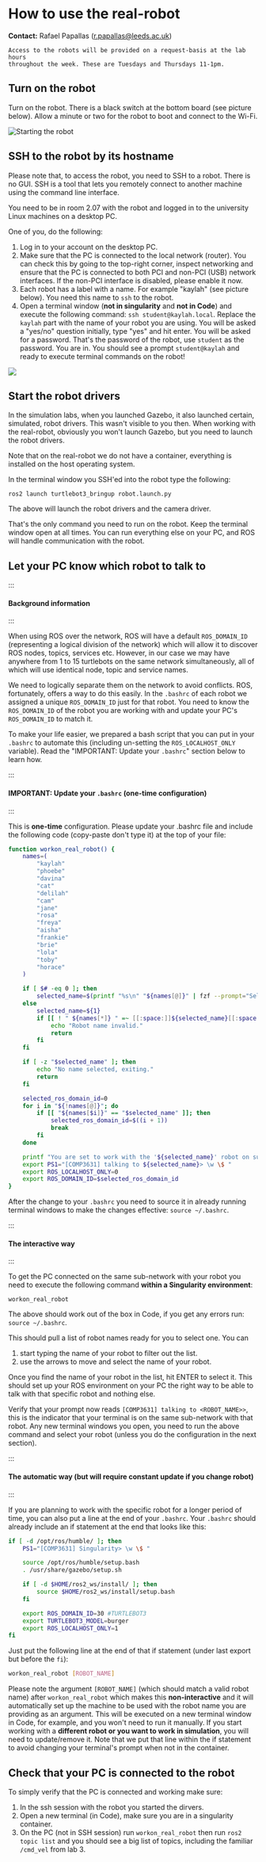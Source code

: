 # How to use the real-robot

**Contact:** Rafael Papallas (r.papallas@leeds.ac.uk)

```{note}
Access to the robots will be provided on a request-basis at the lab hours
throughout the week. These are Tuesdays and Thursdays 11-1pm.
```

## Turn on the robot

Turn on the robot. There is a black switch at the bottom board (see picture
below). Allow a minute or two for the robot to boot and connect to the Wi-Fi.

![Starting the robot](images/switch_real_robot.jpg)

## SSH to the robot by its hostname

Please note that, to access the robot, you need to SSH to a robot. There is no
GUI. SSH is a tool that lets you remotely connect to another machine using the
command line interface.

You need to be in room 2.07 with the robot and logged in to the university
Linux machines on a desktop PC.

One of you, do the following:
1. Log in to your account on the desktop PC.
2. Make sure that the PC is connected to the local network (router). You can
   check this by going to the top-right corner, inspect networking and ensure
   that the PC is connected to both PCI and non-PCI (USB) network interfaces.
   If the non-PCI interface is disabled, please enable it now.
3. Each robot has a label with a name. For example "kaylah" (see picture below). 
   You need this name to `ssh` to the robot. 
4. Open a terminal window (**not in singularity** and **not in Code**) and 
    execute the following command: `ssh student@kaylah.local`. Replace the `kaylah`
   part with the name of your robot you are using.
   You will be asked a "yes/no" question initially, type
   "yes" and hit enter. You will be asked for a password. That's the password
   of the robot, use `student` as the password. You are in. You should see a
   prompt `student@kaylah` and ready to execute terminal commands on the robot!


![](images/robot_name.jpg)

## Start the robot drivers

In the simulation labs, when you launched Gazebo, it also launched certain, 
simulated, robot
drivers. This wasn't visible to you then. When working with the real-robot,
obviously you won't launch Gazebo, but you need to launch the robot drivers.

Note that on the real-robot we do not have a container, everything is installed
on the host operating system. 

In the terminal window you SSH'ed into the robot type the following:

```
ros2 launch turtlebot3_bringup robot.launch.py
```

The above will launch the robot drivers and the camera driver. 

That's the only command you need to run on the robot. Keep the terminal window
open at all times. You can run everything else on your PC, and ROS will handle
communication with the robot.

## Let your PC know which robot to talk to

::: 
#### Background information
::: 

When using ROS over the network, ROS will have a default `ROS_DOMAIN_ID`
(representing a logical division of the network) which will allow it to
discover ROS nodes, topics, services etc. However, in our case we may have
anywhere from 1 to 15 turtlebots on the same network simultaneously, all of
which will use identical node, topic and service names. 

We need to logically separate them on the network to avoid conflicts. ROS,
fortunately, offers a way to do this easily. In the `.bashrc` of each robot we
assigned a unique `ROS_DOMAIN_ID` just for that robot. You need to know the
`ROS_DOMAIN_ID` of the robot you are working with and update your PC's
`ROS_DOMAIN_ID` to match it. 

To make your life easier, we prepared a bash script that you can put in your
`.bashrc` to automate this (including un-setting the `ROS_LOCALHOST_ONLY`
variable). Read the "IMPORTANT: Update your `.bashrc`" section below to learn
how.

::: 
#### IMPORTANT: Update your `.bashrc` (one-time configuration)
::: 

This is **one-time** configuration.
Please update your .bashrc file and include the following code (copy-paste don't
type it) at the top of your file:

```bash
function workon_real_robot() {
    names=(
        "kaylah"
        "phoebe"
        "davina"
        "cat"
        "delilah"
        "cam"
        "jane"
        "rosa"
        "freya"
        "aisha"
        "frankie"
        "brie"
        "lola"
        "toby"
        "horace"
    )

    if [ $# -eq 0 ]; then
        selected_name=$(printf "%s\n" "${names[@]}" | fzf --prompt="Select a robot name: ")
    else
        selected_name=${1}
        if [[ ! " ${names[*]} " =~ [[:space:]]${selected_name}[[:space:]] ]]; then
            echo "Robot name invalid."
            return
        fi
    fi

    if [ -z "$selected_name" ]; then
        echo "No name selected, exiting."
        return
    fi

    selected_ros_domain_id=0
    for i in "${!names[@]}"; do
        if [[ "${names[$i]}" == "$selected_name" ]]; then
            selected_ros_domain_id=$((i + 1))
            break
        fi
    done

    printf "You are set to work with the '${selected_name}' robot on sub-network $selected_ros_domain_id.\n"
    export PS1="[COMP3631] talking to ${selected_name}> \w \$ "
    export ROS_LOCALHOST_ONLY=0
    export ROS_DOMAIN_ID=$selected_ros_domain_id
}
```

After the change to your `.bashrc` you need to source it in already running
terminal windows to make the changes effective: `source ~/.bashrc`.

::: 
#### The interactive way
::: 

To get the PC connected on the same sub-network with your robot you need to
execute the following command **within a Singularity environment**:

```
workon_real_robot
```

The above should work out of the box in Code, if you get any errors run:
`source ~/.bashrc`.

This should pull a list of robot names ready for you to select one. You can
1. start typing the name of your robot to filter out the list.
2. use the arrows to move and select the name of your robot. 

Once you find the name of your robot in the list, hit ENTER to select it. This
should set up your ROS environment on your PC the right way to be able to talk
with that specific robot and nothing else. 

Verify that your prompt now reads `[COMP3631] talking to <ROBOT_NAME>>`, this
is the indicator that your terminal is on the same sub-network with that robot.
Any new terminal windows you open, you need to run the above command and select
your robot (unless you do the configuration in the next section).

::: 
#### The automatic way (but will require constant update if you change robot)
::: 

If you are planning to work with the specific robot for a longer period of time,
you can also put a line at the end of your `.bashrc`. Your `.bashrc` should
already include an if statement at the end that looks like this: 

```bash
if [ -d /opt/ros/humble/ ]; then
    PS1="[COMP3631] Singularity> \w \$ "

    source /opt/ros/humble/setup.bash
    . /usr/share/gazebo/setup.sh

    if [ -d $HOME/ros2_ws/install/ ]; then
        source $HOME/ros2_ws/install/setup.bash
    fi

    export ROS_DOMAIN_ID=30 #TURTLEBOT3
    export TURTLEBOT3_MODEL=burger
    export ROS_LOCALHOST_ONLY=1
fi
```

Just put the following line at the end of that if statement (under last export but before the `fi`):

```bash
workon_real_robot [ROBOT_NAME]
```

Please note the argument `[ROBOT_NAME]` (which should match a valid robot name)
after `workon_real_robot` which makes this **non-interactive** and it will
automatically set up the machine to be used with the robot name you are
providing as an argument. This will be executed on a new terminal window in
Code, for example, and you won't need to run it manually. If you start working
with a **different robot or you want to work in simulation**, you will need to
update/remove it. Note that we put that line within the if statement to avoid
changing your terminal's prompt when not in the container.

## Check that your PC is connected to the robot

To simply verify that the PC is connected and working make sure:

1. In the ssh session with the robot you started the dirvers.
2. Open a new terminal (in Code), make sure you are in a singularity container.
3. On the PC (not in SSH session) run `workon_real_robot` then run `ros2 topic list` 
and you should see a big list of topics, including the familiar `/cmd_vel` from lab 3.

